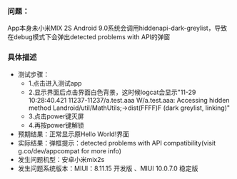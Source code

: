 ### 问题：
App本身未小米MIX 2S Android 9.0系统会调用hiddenapi-dark-greylist，导致在debug模式下会弹出detected problems with API的弹窗

### 具体描述
- 测试步骤：
    - 1.点击进入测试app
    - 2.显示界面后点击界面白色背景，这时候logcat会显示"11-29 10:28:40.421 11237-11237/a.test.aaa W/a.test.aaa: Accessing hidden method Landroid/util/MathUtils;->dist(FFFF)F (dark greylist, linking)"
    - 3.点击power键灭屏
    - 4.再按power键解锁
- 预期结果：正常显示原Hello World!界面
- 实际结果：弹框提示：detected problems with API compatibility(visit g.co/dev/appcompat for more info)
- 发生问题机型：安卓小米mix2s
- 发生问题系统版本：MIUI：8.11.15 开发版 、MIUI 10.0.7.0 稳定版

